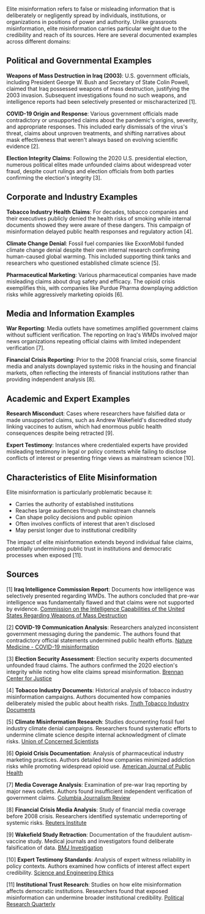 Elite misinformation refers to false or misleading information that is deliberately or negligently spread by individuals, institutions, or organizations in positions of power and authority. Unlike grassroots misinformation, elite misinformation carries particular weight due to the credibility and reach of its sources. Here are several documented examples across different domains:

## Political and Governmental Examples

**Weapons of Mass Destruction in Iraq (2003)**: U.S. government officials, including President George W. Bush and Secretary of State Colin Powell, claimed that Iraq possessed weapons of mass destruction, justifying the 2003 invasion. Subsequent investigations found no such weapons, and intelligence reports had been selectively presented or mischaracterized [1].

**COVID-19 Origin and Response**: Various government officials made contradictory or unsupported claims about the pandemic's origins, severity, and appropriate responses. This included early dismissals of the virus's threat, claims about unproven treatments, and shifting narratives about mask effectiveness that weren't always based on evolving scientific evidence [2].

**Election Integrity Claims**: Following the 2020 U.S. presidential election, numerous political elites made unfounded claims about widespread voter fraud, despite court rulings and election officials from both parties confirming the election's integrity [3].

## Corporate and Industry Examples

**Tobacco Industry Health Claims**: For decades, tobacco companies and their executives publicly denied the health risks of smoking while internal documents showed they were aware of these dangers. This campaign of misinformation delayed public health responses and regulatory action [4].

**Climate Change Denial**: Fossil fuel companies like ExxonMobil funded climate change denial despite their own internal research confirming human-caused global warming. This included supporting think tanks and researchers who questioned established climate science [5].

**Pharmaceutical Marketing**: Various pharmaceutical companies have made misleading claims about drug safety and efficacy. The opioid crisis exemplifies this, with companies like Purdue Pharma downplaying addiction risks while aggressively marketing opioids [6].

## Media and Information Examples

**War Reporting**: Media outlets have sometimes amplified government claims without sufficient verification. The reporting on Iraq's WMDs involved major news organizations repeating official claims with limited independent verification [7].

**Financial Crisis Reporting**: Prior to the 2008 financial crisis, some financial media and analysts downplayed systemic risks in the housing and financial markets, often reflecting the interests of financial institutions rather than providing independent analysis [8].

## Academic and Expert Examples

**Research Misconduct**: Cases where researchers have falsified data or made unsupported claims, such as Andrew Wakefield's discredited study linking vaccines to autism, which had enormous public health consequences despite being retracted [9].

**Expert Testimony**: Instances where credentialed experts have provided misleading testimony in legal or policy contexts while failing to disclose conflicts of interest or presenting fringe views as mainstream science [10].

## Characteristics of Elite Misinformation

Elite misinformation is particularly problematic because it:
- Carries the authority of established institutions
- Reaches large audiences through mainstream channels
- Can shape policy decisions and public opinion
- Often involves conflicts of interest that aren't disclosed
- May persist longer due to institutional credibility

The impact of elite misinformation extends beyond individual false claims, potentially undermining public trust in institutions and democratic processes when exposed [11].

## Sources

[1] **Iraq Intelligence Commission Report**: Documents how intelligence was selectively presented regarding WMDs. The authors concluded that pre-war intelligence was fundamentally flawed and that claims were not supported by evidence. [Commission on the Intelligence Capabilities of the United States Regarding Weapons of Mass Destruction](https://www.govinfo.gov/content/pkg/GPO-WMD/pdf/GPO-WMD.pdf)

[2] **COVID-19 Communication Analysis**: Researchers analyzed inconsistent government messaging during the pandemic. The authors found that contradictory official statements undermined public health efforts. [Nature Medicine - COVID-19 misinformation](https://www.nature.com/articles/s41591-020-1132-9)

[3] **Election Security Assessment**: Election security experts documented unfounded fraud claims. The authors confirmed the 2020 election's integrity while noting how elite claims spread misinformation. [Brennan Center for Justice](https://www.brennancenter.org/our-work/research-reports/its-official-election-was-secure)

[4] **Tobacco Industry Documents**: Historical analysis of tobacco industry misinformation campaigns. Authors documented how companies deliberately misled the public about health risks. [Truth Tobacco Industry Documents](https://www.industrydocuments.ucsf.edu/tobacco/)

[5] **Climate Misinformation Research**: Studies documenting fossil fuel industry climate denial campaigns. Researchers found systematic efforts to undermine climate science despite internal acknowledgment of climate risks. [Union of Concerned Scientists](https://www.ucsusa.org/resources/climate-deception-dossiers)

[6] **Opioid Crisis Documentation**: Analysis of pharmaceutical industry marketing practices. Authors detailed how companies minimized addiction risks while promoting widespread opioid use. [American Journal of Public Health](https://ajph.aphapublications.org/doi/10.2105/AJPH.2018.304707)

[7] **Media Coverage Analysis**: Examination of pre-war Iraq reporting by major news outlets. Authors found insufficient independent verification of government claims. [Columbia Journalism Review](https://archives.cjr.org/feature/weapons_of_mass_destruction_or.php)

[8] **Financial Crisis Media Analysis**: Study of financial media coverage before 2008 crisis. Researchers identified systematic underreporting of systemic risks. [Reuters Institute](https://reutersinstitute.politics.ox.ac.uk/our-research/journalism-and-financial-crisis)

[9] **Wakefield Study Retraction**: Documentation of the fraudulent autism-vaccine study. Medical journals and investigators found deliberate falsification of data. [BMJ Investigation](https://www.bmj.com/content/342/bmj.c5347)

[10] **Expert Testimony Standards**: Analysis of expert witness reliability in policy contexts. Authors examined how conflicts of interest affect expert credibility. [Science and Engineering Ethics](https://link.springer.com/journal/11948)

[11] **Institutional Trust Research**: Studies on how elite misinformation affects democratic institutions. Researchers found that exposed misinformation can undermine broader institutional credibility. [Political Research Quarterly](https://journals.sagepub.com/home/prq)